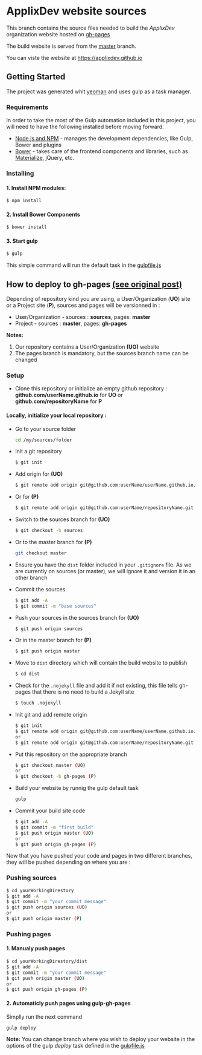 # ApplixDev website sources 

This branch contains the source files needed to build the *ApplixDev* organization website hosted on [gh-pages](https://pages.github.com/)

The build website is served from the [master](https://github.com/ApplixDev/ApplixDev.github.io/tree/master) branch.

You can viste the website at https://applixdev.github.io

## Getting Started

The project was generated whit [yeoman](https://github.com/yeoman/yeoman.github.io) and uses gulp as a task manager.

### Requirements

In order to take the most of the Gulp automation included in this project, you will need to have the following installed before moving forward.
 
* [Node.js and NPM](https://nodejs.org/) - manages the development dependencies, like Gulp, Bower and plugins
* [Bower](http://bower.io/) - takes care of the frontend components and libraries, such as [Materialize](https://www.google.com/design/spec/material-design/), jQuery, etc.

### Installing

#### 1. Install NPM modules:

```bash
$ npm install
```

#### 2. Install Bower Components

```bash
$ bower install
```

#### 3. Start gulp

```bash
$ gulp
```

This simple command will run the default task in the [gulpfile.js](https://github.com/ApplixDev/ApplixDev.github.io/blob/sources/gulpfile.js)


## How to deploy to gh-pages [(see original post)](https://stackoverflow.com/questions/27664282/github-pages-for-personal-site-how-to-deploy-a-folder)

Depending of repository kind you are using, a User/Organization (**UO**) site or a Project site (**P**), sources and pages will be versionned in :

* User/Organization - sources : **sources**, pages: **master**
* Project - sources : **master**, pages: **gh-pages**

**Notes:**

1. Our repository contains a User/Organization **(UO)** website
2. The pages branch is mandatory, but the sources branch name can be changed

### Setup

* Clone this repository or initialize an empty github repository : **github.com/userName.github.io** for **UO** or **github.com/repositoryName** for **P**

#### Locally, initialize your local repository :

* Go to your source folder

    ```bash
    cd /my/sources/folder
    ```

* Init a git repository

    ```bash
    $ git init
    ```

* Add origin for **(UO)**

    ```bash
    $ git remote add origin git@github.com:userName/userName.github.io.git
    ```

* Or for **(P)**

    ```bash
    $ git remote add origin git@github.com:userName/repositoryName.git
    ```

* Switch to the sources branch for **(UO)**

    ```bash
    $ git checkout -b sources
    ```

* Or to the master branch for **(P)**

    ```bash
    git checkout master 
    ```

* Ensure you have the `dist` folder included in your `.gitignore` file. As we are currently on sources (or master), we will ignore it and version it in an other branch

* Commit the sources

    ```bash
    $ git add -A
    $ git commit -m "base sources"
    ```

* Push your sources in the sources branch for **(UO)**

    ```bash
    $ git push origin sources
    ```

* Or in the master branch for **(P)**

    ```bash
    $ git push origin master 
    ```

* Move to `dist` directory which will contain the build website to publish

    ```bash
    $ cd dist
    ```

* Check for the `.nojekyll` file and add it if not existing, this file tells gh-pages that there is no need to build a Jekyll site

    ```bash
    $ touch .nojekyll
    ```

* Init git and add remote origin

    ```bash
    $ git init
    $ git remote add origin git@github.com:userName/userName.github.io.git (UO)
    or
    $ git remote add origin git@github.com:userName/repositoryName.git (P)
    ```

* Put this repository on the appropriate branch

    ```bash
    $ git checkout master (UO)
    or
    $ git checkout -b gh-pages (P)
    ```

* Build your website by runnig the gulp default task   

    ```bash 
    gulp
    ```

* Commit your build site code

    ```bash
    $ git add -A
    $ git commit -m "first build"
    $ git push origin master (UO)
    or
    $ git push origin gh-pages (P)
    ```

Now that you have pushed your code and pages in two different branches, they will be pushed depending on where you are :

### Pushing sources

```bash
$ cd yourWorkingDirestory
$ git add -A
$ git commit -m "your commit message"
$ git push origin sources (UO)
or 
$ git push origin master (P)
```

### Pushing pages

#### 1. Manualy push pages

```bash
$ cd yourWorkingDirestory/dist
$ git add -A
$ git commit -m "your commit message"
$ git push origin master (UO) 
or 
$ git push origin gh-pages (P)
```

#### 2. Automaticly push pages using gulp-gh-pages
Simplly run the next command

```bash
gulp deploy
```

**Note:** You can change branch where you wish to deploy your website in the options of the gulp *deploy* task defined in the [gulpfile.js](https://github.com/ApplixDev/ApplixDev.github.io/blob/sources/gulpfile.js)
